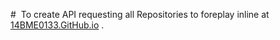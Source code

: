 #  To create API requesting all Repositories to foreplay inline at [14BME0133.GitHub.io](https://14bme0133.github.io) .

